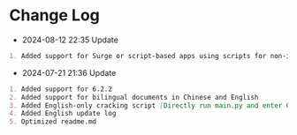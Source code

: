 # Change Log

- 2024-08-12 22:35 Update

```md
1. Added support for Surge or script-based apps using scripts for non-invasive activation
```

- 2024-07-21 21:36 Update

```md
1. Added support for 6.2.2
2. Added support for bilingual documents in Chinese and English
3. Added English-only cracking script [Directly run main.py and enter 0 to achieve the same effect]
4. Added English update log
5. Optimized readme.md
```